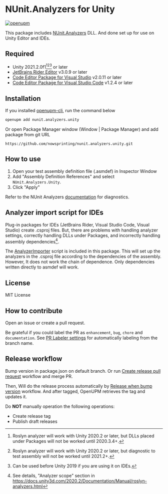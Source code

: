 # NUnit.Analyzers for Unity

[![openupm](https://img.shields.io/npm/v/nunit.analyzers.unity?label=openupm&registry_uri=https://package.openupm.com)](https://openupm.com/packages/nunit.analyzers.unity/)

This package includes [NUnit.Analyzers](https://github.com/nunit/nunit.analyzers) DLL. And done set up for use on Unity
Editor and IDEs.


## Required

* Unity 2021.2.0f1[^1][^2][^3] or later
* [JetBrains Rider Editor](https://docs.unity3d.com/Packages/com.unity.ide.rider@latest) v3.0.9 or later
* [Code Editor Package for Visual Studio](https://docs.unity3d.com/Packages/com.unity.ide.visualstudio@latest) v2.0.11 or later
* [Code Editor Package for Visual Studio Code](https://docs.unity3d.com/Packages/com.unity.ide.vscode@latest) v1.2.4 or later

[^1]: Roslyn analyzer will work with Unity 2020.2 or later, but DLLs placed under Packages will not be worked until 2020.3.4+.
[^2]: Roslyn analyzer will work with Unity 2020.2 or later, but diagnostic to test assembly will not be worked until 2021.2+.
[^3]: Can be used before Unity 2019 if you are using it on IDEs.


## Installation

If you installed [openupm-cli](https://github.com/openupm/openupm-cli), run the command below

```bash
openupm add nunit.analyzers.unity
```

Or open Package Manager window (Window | Package Manager) and add package from git URL

```
https://github.com/nowsprinting/nunit.analyzers.unity.git
```


## How to use

1. Open your test assembly definition file (.asmdef) in Inspector Window
2. Add "Assembly Definition References" and select `NUnit.Analyzers.Unity`.
3. Click "Apply"

Refer to the NUnit Analyzers [documentation](https://github.com/nunit/nunit.analyzers/blob/master/documentation/index.md) for diagnostics.


## Analyzer import script for IDEs

Plug-in packages for IDEs (JetBrains Rider, Visual Studio Code, Visual Studio) create .csproj files.
But, there are problems with handling analyzer settings, correctly handling DLLs under Packages, and incorrectly handling assembly dependencies[^4].

[^4]: See details, "Analyzer scope" section in https://docs.unity3d.com/2020.2/Documentation/Manual/roslyn-analyzers.html

The [AnalyzerImporter](https://gist.github.com/nowsprinting/d303785b006f6c1ebd5dd12ecbe1a4ec) script is included in this package.
This will set up the analyzers in the .csproj file according to the dependencies of the assembly.
However, It does not work the chain of dependence. Only dependencies written directly to asmdef will work.


## License

MIT License


## How to contribute

Open an issue or create a pull request.

Be grateful if you could label the PR as `enhancement`, `bug`, `chore` and `documentation`. See [PR Labeler settings](.github/pr-labeler.yml) for automatically labeling from the branch name.


## Release workflow

Bump version in package.json on default branch.
Or run [Create release pull request](https://github.com/nowsprinting/nunit.analyzers.unity/actions/workflows/create_release_pr.yml) workflow and merge PR.

Then, Will do the release process automatically by [Release when bump version](.github/workflows/release_when_bump_version.yml) workflow.
And after tagged, OpenUPM retrieves the tag and updates it.

Do **NOT** manually operation the following operations:

- Create release tag
- Publish draft releases